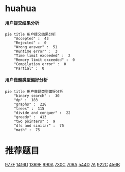# huahua

<!-- tabs:start -->



#### **用户提交结果分析**

```mermaid
pie title 用户提交结果分析
    "Accepted" :  43
    "Rejected" :  0
    "Wrong answer" :  51
    "Runtime error" :  3
    "Time limit exceeded" :  2
    "Memory limit exceeded" :  0
    "Compilation error" :  0
    "Partial" :  0
```

#### **用户做题类型偏好分析**

```mermaid
pie title 用户做题类型偏好分析
    "binary search" :  30
    "dp" :  183
    "graphs" :  228
    "trees" :  115
    "divide and conquer" :  22
    "greedy" :  413
    "two pointers" :  9
    "dfs and similar" :  75
    "math" :  75
```



<!-- tabs:end -->
# 推荐题目
[977F](https://codeforces.com/contest/977/problem/F)
[1416D](https://codeforces.com/contest/1416/problem/D)
[1369F](https://codeforces.com/contest/1369/problem/F)
[990A](https://codeforces.com/contest/990/problem/A)
[730C](https://codeforces.com/contest/730/problem/C)
[706A](https://codeforces.com/contest/706/problem/A)
[544D](https://codeforces.com/contest/544/problem/D)
[7A](https://codeforces.com/contest/7/problem/A)
[922C](https://codeforces.com/contest/922/problem/C)
[456B](https://codeforces.com/contest/456/problem/B)
